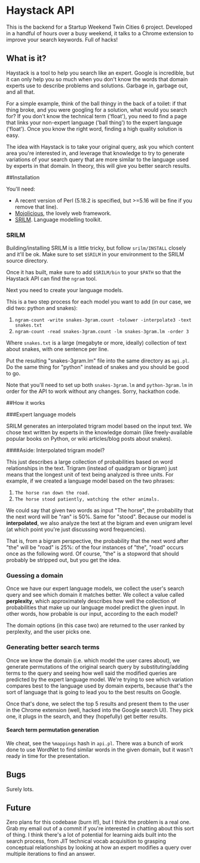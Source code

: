 # Haystack API

This is the backend for a Startup Weekend Twin Cities 6 project. Developed in a handful of hours over a busy weekend, it talks to a Chrome extension to improve your search keywords. Full of hacks!  

## What is it?

Haystack is a tool to help you search like an expert. Google is incredible, but it can only help you so much when you don't know the words that domain experts use to describe problems and solutions. Garbage in, garbage out, and all that. 

For a simple example, think of the ball thingy in the back of a toilet: if that thing broke, and you were googling for a solution, what would you search for? If you don't know the technical term ('float'), you need to find a page that links your non-expert language ('ball thing') to the expert language ('float'). Once you know the right word, finding a high quality solution is easy.

The idea with Haystack is to take your original query, ask you which content area you're interested in, and leverage that knowledge to try to generate variations of your search query that are more similar to the language used by experts in that domain. In theory, this will give you better search results.

##Installation

You'll need:

* A recent version of Perl (5.18.2 is specified, but >=5.16 will be fine if you remove that line).
* [Mojolicious](http://mojolico.us), the lovely web framework.
* [SRILM](http://www.speech.sri.com/projects/srilm/). Language modelling toolkit. 
    
### SRILM

Building/installing SRILM is a little tricky, but follow `srilm/INSTALL` closely and it'll be ok. Make sure to set `$SRILM` in your environment to the SRILM source directory.

Once it has built, make sure to add `$SRILM/bin` to your `$PATH` so that the Haystack API can find the `ngram` tool.

Next you need to create your language models.

This is a two step process for each model you want to add (in our case, we did two: python and snakes):

1. `ngram-count -write snakes-3gram.count -tolower -interpolate3 -text snakes.txt`
2. `ngram-count -read snakes-3gram.count -lm snakes-3gram.lm -order 3`

Where `snakes.txt` is a large (megabyte or more, ideally) collection of text about snakes, with one sentence per line.

Put the resulting "snakes-3gram.lm" file into the same directory as `api.pl`. Do the same thing for "python" instead of snakes and you should be good to go.

Note that you'll need to set up both `snakes-3gram.lm` and `python-3gram.lm` in order for the API to work without any changes. Sorry, hackathon code.

##How it works

###Expert language models

SRILM generates an interpolated trigram model based on the input text. We chose text written by experts in the knowledge domain (like freely-available popular books on Python, or wiki articles/blog posts about snakes). 

####Aside: Interpolated trigram model?

This just describes a large collection of probabilities based on word relationships in the text. Trigram (instead of quadgram or bigram) just means that the longest unit of text being analyzed is three units. For example, if we created a language model based on the two phrases: 

1. `The horse ran down the road.`
2. `The horse stood patiently, watching the other animals.`

We could say that given two words as input "The horse", the probability that the next word will be "ran" is 50%. Same for "stood". Because our model is __interpolated__, we also analyze the text at the bigram and even unigram level (at which point you're just discussing word frequencies). 

That is, from a bigram perspective, the probability that the next word after "the" will be "road" is 25%: of the four instances of "the", "road" occurs once as the following word. Of course, "the" is a stopword that should probably be stripped out, but you get the idea.  

### Guessing a domain

Once we have our expert language models, we collect the user's search query and see which domain it matches better. We collect a value called __perplexity__, which approximately describes how well the collection of probabilities that make up our language model predict the given input. In other words, how probable is our input, according to the each model?

The domain options (in this case two) are returned to the user ranked by perplexity, and the user picks one.

### Generating better search terms

Once we know the domain (i.e. which model the user cares about), we generate permutations of the original search query by substituting/adding terms to the query and seeing how well said the modified queries are predicted by the expert language model. We're trying to see which variation compares best to the language used by domain experts, because that's the sort of language that is going to lead you to the best results on Google. 

Once that's done, we select the top 5 results and present them to the user in the Chrome extension (well, hacked into the Google search UI). They pick one, it plugs in the search, and they (hopefully) get better results.

#### Search term permutation generation

We cheat, see the `%mappings` hash in `api.pl`. There was a bunch of work done to use WordNet to find similar words in the given domain, but it wasn't ready in time for the presentation.

## Bugs

Surely lots.

## Future

Zero plans for this codebase (burn it!), but I think the problem is a real one.  Grab my email out of a commit if you're interested in chatting about this sort of thing. I think there's a lot of potential for learning aids built into the search process, from JIT technical vocab acquisition to grasping conceptual relationships by looking at how an expert modifies a query over multiple iterations to find an answer.
